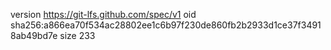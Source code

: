 version https://git-lfs.github.com/spec/v1
oid sha256:a866ea70f534ac28802ee1c6b97f230de860fb2b2933d1ce37f34918ab49bd7e
size 233
